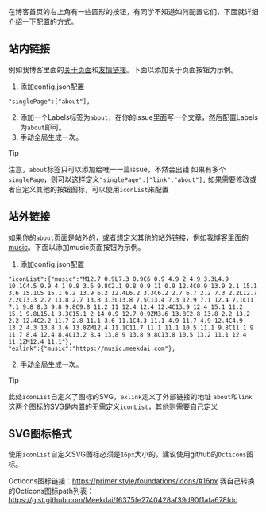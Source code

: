在博客首页的右上角有一些圆形的按钮，有同学不知道如何配置它们，下面就详细介绍一下配置的方式。

## 站内链接
例如我博客里面的[关于页面](https://blog.meekdai.com/about.html)和[友情链接](https://blog.meekdai.com/link.html)。下面以添加关于页面按钮为示例。

1. 添加config.json配置
```
"singlePage":["about"],
```
2. 添加一个Labels标签为`about`，在你的issue里面写一个文章，然后配置Labels为`about`即可。
3. 手动全局生成一次。

> [!TIP]
> 注意，`about`标签只可以添加给唯一一篇issue，不然会出错
> 如果有多个`singlePage`，则可以这样定义`"singlePage":["link","about"],`
> 如果需要修改或者自定义其他的按钮图标，可以使用`iconList`来配置

## 站外链接
如果你的`about`页面是站外的，或者想定义其他的站外链接，例如我博客里面的[music](https://music.meekdai.com/)。下面以添加music页面按钮为示例。

1. 添加config.json配置
```
"iconList":{"music":"M12.7 0.9L7.3 0.9C6 0.9 4.9 2 4.9 3.3L4.9 10.1C4.5 9.9 4.1 9.8 3.6 9.8C2.1 9.8 0.9 11 0.9 12.4C0.9 13.9 2.1 15.1 3.6 15.1C5 15.1 6.2 13.9 6.2 12.4L6.2 3.3C6.2 2.7 6.7 2.2 7.3 2.2L12.7 2.2C13.3 2.2 13.8 2.7 13.8 3.3L13.8 7.5C13.4 7.3 12.9 7.1 12.4 7.1C11 7.1 9.8 8.3 9.8 9.8C9.8 11.2 11 12.4 12.4 12.4C13.9 12.4 15.1 11.2 15.1 9.8L15.1 3.3C15.1 2 14 0.9 12.7 0.9ZM3.6 13.8C2.8 13.8 2.2 13.2 2.2 12.4C2.2 11.7 2.8 11.1 3.6 11.1C4.3 11.1 4.9 11.7 4.9 12.4C4.9 13.2 4.3 13.8 3.6 13.8ZM12.4 11.1C11.7 11.1 11.1 10.5 11.1 9.8C11.1 9 11.7 8.4 12.4 8.4C13.2 8.4 13.8 9 13.8 9.8C13.8 10.5 13.2 11.1 12.4 11.1ZM12.4 11.1"},
"exlink":{"music":"https://music.meekdai.com"},
```
2. 手动全局生成一次。

> [!TIP]
> 此处`iconList`自定义了图标的SVG，`exlink`定义了外部链接的地址
> `about`和`link`这两个图标的SVG是内置的无需定义`iconList`，其他则需要自己定义

## SVG图标格式
使用`iconList`自定义SVG图标必须是`16px`大小的，建议使用github的`Octicons`图标。

Octicons图标链接：https://primer.style/foundations/icons/#16px
我自己转换的Octicons图标path列表：https://gist.github.com/Meekdai/f6375fe2740428af39d90f1afa678fdc



